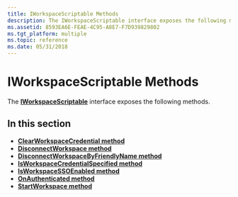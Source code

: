 ```yaml
---
title: IWorkspaceScriptable Methods
description: The IWorkspaceScriptable interface exposes the following methods.
ms.assetid: 8593EA6E-FEAE-4C95-A8E7-F7D939829802
ms.tgt_platform: multiple
ms.topic: reference
ms.date: 05/31/2018
---
```


# IWorkspaceScriptable Methods

The [**IWorkspaceScriptable**](/windows/desktop/api/workspaceruntime/nn-workspaceruntime-iworkspacescriptable) interface exposes the following methods.

## In this section

-   [**ClearWorkspaceCredential method**](/windows/desktop/api/workspaceruntime/nf-workspaceruntime-iworkspacescriptable-clearworkspacecredential)
-   [**DisconnectWorkspace method**](/windows/desktop/api/workspaceruntime/nf-workspaceruntime-iworkspacescriptable-disconnectworkspace)
-   [**DisconnectWorkspaceByFriendlyName method**](/windows/desktop/api/workspaceruntime/nf-workspaceruntime-iworkspacescriptable-disconnectworkspacebyfriendlyname)
-   [**IsWorkspaceCredentialSpecified method**](/windows/desktop/api/workspaceruntime/nf-workspaceruntime-iworkspacescriptable-isworkspacecredentialspecified)
-   [**IsWorkspaceSSOEnabled method**](/windows/desktop/api/workspaceruntime/nf-workspaceruntime-iworkspacescriptable-isworkspacessoenabled)
-   [**OnAuthenticated method**](/windows/desktop/api/workspaceruntime/nf-workspaceruntime-iworkspacescriptable-onauthenticated)
-   [**StartWorkspace method**](/windows/desktop/api/workspaceruntime/nf-workspaceruntime-iworkspacescriptable-startworkspace)

 

 




